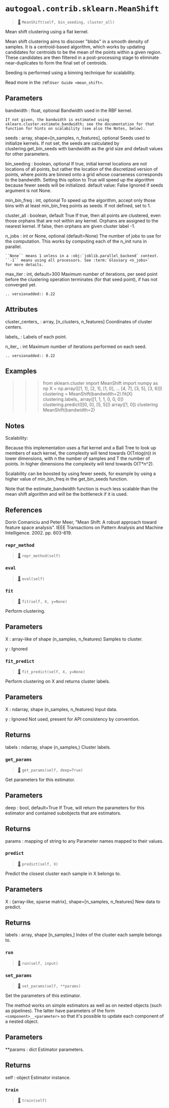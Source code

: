 # `autogoal.contrib.sklearn.MeanShift`

> [📝](https://github.com/autogal/autogoal/blob/main/autogoal/contrib/sklearn/_generated.py#L146)
> `MeanShift(self, bin_seeding, cluster_all)`

Mean shift clustering using a flat kernel.

Mean shift clustering aims to discover "blobs" in a smooth density of
samples. It is a centroid-based algorithm, which works by updating
candidates for centroids to be the mean of the points within a given
region. These candidates are then filtered in a post-processing stage to
eliminate near-duplicates to form the final set of centroids.

Seeding is performed using a binning technique for scalability.

Read more in the :ref:`User Guide <mean_shift>`.

Parameters
----------
bandwidth : float, optional
    Bandwidth used in the RBF kernel.

    If not given, the bandwidth is estimated using
    sklearn.cluster.estimate_bandwidth; see the documentation for that
    function for hints on scalability (see also the Notes, below).

seeds : array, shape=[n_samples, n_features], optional
    Seeds used to initialize kernels. If not set,
    the seeds are calculated by clustering.get_bin_seeds
    with bandwidth as the grid size and default values for
    other parameters.

bin_seeding : boolean, optional
    If true, initial kernel locations are not locations of all
    points, but rather the location of the discretized version of
    points, where points are binned onto a grid whose coarseness
    corresponds to the bandwidth. Setting this option to True will speed
    up the algorithm because fewer seeds will be initialized.
    default value: False
    Ignored if seeds argument is not None.

min_bin_freq : int, optional
   To speed up the algorithm, accept only those bins with at least
   min_bin_freq points as seeds. If not defined, set to 1.

cluster_all : boolean, default True
    If true, then all points are clustered, even those orphans that are
    not within any kernel. Orphans are assigned to the nearest kernel.
    If false, then orphans are given cluster label -1.

n_jobs : int or None, optional (default=None)
    The number of jobs to use for the computation. This works by computing
    each of the n_init runs in parallel.

    ``None`` means 1 unless in a :obj:`joblib.parallel_backend` context.
    ``-1`` means using all processors. See :term:`Glossary <n_jobs>`
    for more details.

max_iter : int, default=300
    Maximum number of iterations, per seed point before the clustering
    operation terminates (for that seed point), if has not converged yet.

    .. versionadded:: 0.22

Attributes
----------
cluster_centers_ : array, [n_clusters, n_features]
    Coordinates of cluster centers.

labels_ :
    Labels of each point.

n_iter_ : int
    Maximum number of iterations performed on each seed.

    .. versionadded:: 0.22

Examples
--------
>>> from sklearn.cluster import MeanShift
>>> import numpy as np
>>> X = np.array([[1, 1], [2, 1], [1, 0],
...               [4, 7], [3, 5], [3, 6]])
>>> clustering = MeanShift(bandwidth=2).fit(X)
>>> clustering.labels_
array([1, 1, 1, 0, 0, 0])
>>> clustering.predict([[0, 0], [5, 5]])
array([1, 0])
>>> clustering
MeanShift(bandwidth=2)

Notes
-----

Scalability:

Because this implementation uses a flat kernel and
a Ball Tree to look up members of each kernel, the complexity will tend
towards O(T*n*log(n)) in lower dimensions, with n the number of samples
and T the number of points. In higher dimensions the complexity will
tend towards O(T*n^2).

Scalability can be boosted by using fewer seeds, for example by using
a higher value of min_bin_freq in the get_bin_seeds function.

Note that the estimate_bandwidth function is much less scalable than the
mean shift algorithm and will be the bottleneck if it is used.

References
----------

Dorin Comaniciu and Peter Meer, "Mean Shift: A robust approach toward
feature space analysis". IEEE Transactions on Pattern Analysis and
Machine Intelligence. 2002. pp. 603-619.
### `repr_method`

> [📝](https://github.com/autogoal/autogoal/blob/main/autogoal/utils/__init__.py#L87)
> `repr_method(self)`

### `eval`

> [📝](https://github.com/autogoal/autogoal/blob/main/autogoal/contrib/sklearn/_builder.py#L50)
> `eval(self)`

### `fit`

> [📝](/usr/local/lib/python3.6/dist-packages/sklearn/cluster/_mean_shift.py#L359)
> `fit(self, X, y=None)`

Perform clustering.

Parameters
----------
X : array-like of shape (n_samples, n_features)
    Samples to cluster.

y : Ignored
### `fit_predict`

> [📝](/usr/local/lib/python3.6/dist-packages/sklearn/base.py#L443)
> `fit_predict(self, X, y=None)`

Perform clustering on X and returns cluster labels.

Parameters
----------
X : ndarray, shape (n_samples, n_features)
    Input data.

y : Ignored
    Not used, present for API consistency by convention.

Returns
-------
labels : ndarray, shape (n_samples,)
    Cluster labels.
### `get_params`

> [📝](/usr/local/lib/python3.6/dist-packages/sklearn/base.py#L173)
> `get_params(self, deep=True)`

Get parameters for this estimator.

Parameters
----------
deep : bool, default=True
    If True, will return the parameters for this estimator and
    contained subobjects that are estimators.

Returns
-------
params : mapping of string to any
    Parameter names mapped to their values.
### `predict`

> [📝](/usr/local/lib/python3.6/dist-packages/sklearn/cluster/_mean_shift.py#L445)
> `predict(self, X)`

Predict the closest cluster each sample in X belongs to.

Parameters
----------
X : {array-like, sparse matrix}, shape=[n_samples, n_features]
    New data to predict.

Returns
-------
labels : array, shape [n_samples,]
    Index of the cluster each sample belongs to.
### `run`

> [📝](https://github.com/autogoal/autogoal/blob/main/autogoal/contrib/sklearn/_generated.py#L151)
> `run(self, input)`

### `set_params`

> [📝](/usr/local/lib/python3.6/dist-packages/sklearn/base.py#L205)
> `set_params(self, **params)`

Set the parameters of this estimator.

The method works on simple estimators as well as on nested objects
(such as pipelines). The latter have parameters of the form
``<component>__<parameter>`` so that it's possible to update each
component of a nested object.

Parameters
----------
**params : dict
    Estimator parameters.

Returns
-------
self : object
    Estimator instance.
### `train`

> [📝](https://github.com/autogoal/autogoal/blob/main/autogoal/contrib/sklearn/_builder.py#L47)
> `train(self)`

